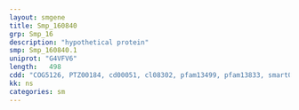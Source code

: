```yaml
---
layout: smgene
title: Smp_160840
grp: Smp_16
description: "hypothetical protein"
smp: Smp_160840.1
uniprot: "G4VFV6"
length:   498
cdd: "COG5126, PTZ00184, cd00051, cl08302, pfam13499, pfam13833, smart00054"
kk: ns
categories: sm
---
```

